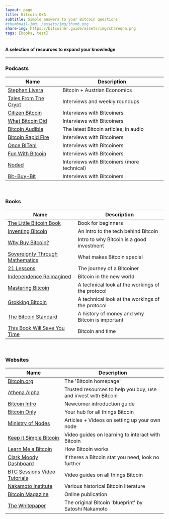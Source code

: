 ```yaml
---
layout: page
title: Bitcoin Q+A
subtitle: Simple answers to your Bitcoin questions
#thumbnail-img: /assets/img/thumb.png
share-img: https://bitcoiner.guide/assets/img/shareqna.png
tags: [books, test]
---
```


#### A selection of resources to expand your knowledge

***

### Podcasts


| Name                                                      | Description                                                        | 
|-----------------------------------------------------------|--------------------------------------------------------------------|  
| [Stephan Livera](https://stephanlivera.com/)              | Bitcoin + Austrian Economics                                       |                   
| [Tales From The Crypt](https://tftc.io/)                  | Interviews and weekly roundups                                     |
| [Citizen Bitcoin](https://citizenbitcoin.world/)          | Interviews with Bitcoiners                                         |
| [What Bitcoin Did](https://www.whatbitcoindid.com/)       | Interviews with Bitcoiners                                         |
| [Bitcoin Audible](https://thecryptoconomy.com/)           | The latest Bitcoin articles, in audio                              |
| [Bitcoin Rapid Fire](https://anchor.fm/john-vallis/)      | Interviews with Bitcoiners                                         |
| [Once BITen!](https://anchor.fm/daniel-prince6/)          | Interviews with Bitcoiners                                         |
| [Fun With Bitcoin](https://anchor.fm/funwithbitcoin)      | Interviews with Bitcoiners                                         | 
| [Noded](https://noded.org/)                               | Interviews with Bitcoiners (more technical)                        |
| [Bit-Buy-Bit](https://www.bit-buy-bit.com/)               | Interviews with Bitcoiners                                         |

<br/>

### Books


| Name                                                                         | Description                                                        | 
|------------------------------------------------------------------------------|--------------------------------------------------------------------|   
| [The Little Bitcoin Book](https://www.amazon.com/Little-Bitcoin-Book-Matters-Finances/dp/1641990503)      | Book for beginners  |
| [Inventing Bitcoin](https://www.amazon.com/Inventing-Bitcoin-Technology-Decentralized-Explained/dp/B087C4BCJ2/ref=sr_1_1?dchild=1&keywords=inventing+bitcoin&qid=1588949147&s=books&sr=1-1) | An intro to the tech behind Bitcoin |
| [Why Buy Bitcoin?](https://www.amazon.com/Why-Buy-Bitcoin-Investing-Tomorrow-ebook/dp/B07XG2J3S9/ref=sr_1_1?crid=3IMKLU1TOXY9T&dchild=1&keywords=why+buy+bitcoin&qid=1588949169&s=audible&sprefix=why+buy+bit%2Caudible%2C219&sr=8-1) |  Intro to why Bitcoin is a good investment  |
| [Sovereignty Through Mathematics](https://www.amazon.com/Bitcoin-Sovereignty-mathematics-Knut-Svanholm-ebook/dp/B07S3MHJ9F/ref=reads_cwrtbar_3/137-9578181-1931706?_encoding=UTF8&pd_rd_i=B07S3MHJ9F&pd_rd_r=6e49cbe3-c298-4be0-b757-8632e616cef9&pd_rd_w=28Jho&pd_rd_wg=KBmpj&pf_rd_p=f7e50e46-03c7-4eda-9ad4-faa4a79972b4&pf_rd_r=ZJBHPGZ5QSH4SGRZGRNB&psc=1&refRID=ZJBHPGZ5QSH4SGRZGRNB) | What makes Bitcoin special    |
| [21 Lessons](https://www.amazon.com/21-Lessons-Learned-Falling-Bitcoin-ebook/dp/B083L93MJ7/ref=reads_cwrtbar_4/137-9578181-1931706?_encoding=UTF8&pd_rd_i=B083L93MJ7&pd_rd_r=86552ba6-823a-41d0-b29f-51a6221a22c8&pd_rd_w=lgbdg&pd_rd_wg=DiGJD&pf_rd_p=f7e50e46-03c7-4eda-9ad4-faa4a79972b4&pf_rd_r=F1NMJVVNRSBTAKY7NP5A&psc=1&refRID=F1NMJVVNRSBTAKY7NP5A) | The journey of a Bitcoiner     |
| [Independence Reimagined](https://www.amazon.com/Bitcoin-Independence-reimagined-Knut-Svanholm-ebook/dp/B087CF2XBB/ref=sr_1_1?crid=26JOFMIYVQANS&dchild=1&keywords=independence+reimagined&qid=1588949225&s=digital-text&sprefix=independence+rei%2Cdigital-text%2C214&sr=1-1) | Bitcoin in the new world  |
| [Mastering Bitcoin](https://www.amazon.com/Andreas-M-Antonopoulos-ebook/dp/B071K7FCD4/ref=sr_1_1?crid=33UFO6X3FPZ6W&dchild=1&keywords=mastering+bitcoin&qid=1588949253&s=digital-text&sprefix=mastering+bit%2Cdigital-text%2C221&sr=1-1) | A technical look at the workings of the protocol  |
[Grokking Bitcoin](https://www.amazon.com/Grokking-Bitcoin-Kalle-Rosenbaum/dp/1617294640/ref=sr_1_1?crid=SSQFO3DTX2S8&dchild=1&keywords=grokking+bitcoin&qid=1588949273&s=digital-text&sprefix=grokking%2Cdigital-text%2C218&sr=1-1-catcorr) | A technical look at the workings of the protocol    |
| [The Bitcoin Standard](https://www.amazon.com/Bitcoin-Standard-Decentralized-Alternative-Central-ebook/dp/B07BPM3GZQ/ref=tmm_kin_swatch_0?_encoding=UTF8&qid=&sr=) | A history of money and why Bitcoin is important |
| [This Book Will Save You Time](https://www.amazon.com/This-Book-Will-Save-Time-ebook/dp/B085PVW6M2/ref=pd_sim_351_6/137-9578181-1931706?_encoding=UTF8&pd_rd_i=B085PVW6M2&pd_rd_r=310e1429-8180-4106-a533-122b2a939af3&pd_rd_w=Wlude&pd_rd_wg=MpEbT&pf_rd_p=9fec2710-b93d-4b3e-b3ca-e55dc1c5909a&pf_rd_r=8Z8XV88M9CERWCCMV9WB&psc=1&refRID=8Z8XV88M9CERWCCMV9WB) | Bitcoin and time |

<br/>

### Websites


| Name                                                                         | Description                                                        | 
|------------------------------------------------------------------------------|--------------------------------------------------------------------|  
| [Bitcoin.org](https://bitcoin.org/)     |     The 'Bitcoin homepage'                                                |
| [Athena Alpha](https://www.athena-alpha.com/)     |    Trusted resources to help you buy, use and invest with Bitcoin     |
| [Bitcoin Intro](https://bitcoin-intro.com/) |  Newcomer introduction guide   |
| [Bitcoin Only](https://bitcoin-only.com/) |  Your hub for all things Bitcoin    |
| [Ministry of Nodes](https://www.ministryofnodes.com.au/) |  Articles + Videos on setting up your own node  |
| [Keep it Simple Bitcoin](https://www.keepitsimplebitcoin.com/) |  Video guides on learning to interact with Bitcoin  |
| [Learn Me a Bitcoin](https://learnmeabitcoin.com/ ) |  How Bitcoin works  |
| [Clark Moody Dashboard](https://bitcoin.clarkmoody.com/dashboard/) | If theres a Bitcoin stat you need, look no further   |
| [BTC Sessions Video Tutorials](https://www.youtube.com/channel/UChzLnWVsl3puKQwc5PoO6Zg/playlists) | Video guides on all things Bitcoin   |
| [Nakamoto Institute](https://nakamotoinstitute.org/) | Various historical Bitcoin literature    |
| [Bitcoin Magazine](https://bitcoinmagazine.com/) |  Online publication    |
| [The Whitepaper](https://bitcoin.org/bitcoin.pdf) |  The original Bitcoin 'blueprint' by Satoshi Nakamoto       |




